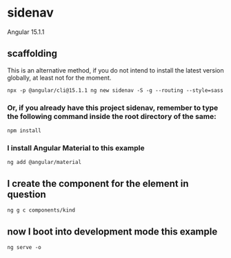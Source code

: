 # sidenav

Angular 15.1.1

## scaffolding

This is an alternative method, if you do not intend to install the latest version globally, at least not for the moment.

```shell
npx -p @angular/cli@15.1.1 ng new sidenav -S -g --routing --style=sass
```

### Or, if you already have this project sidenav, remember to type the following command inside the root directory of the same:

```shell
npm install
```

### I install Angular Material to this example

```shell
ng add @angular/material
```

## I create the component for the element in question

```shell
ng g c components/kind
```

## now I boot into development mode this example

```shell
ng serve -o
```
